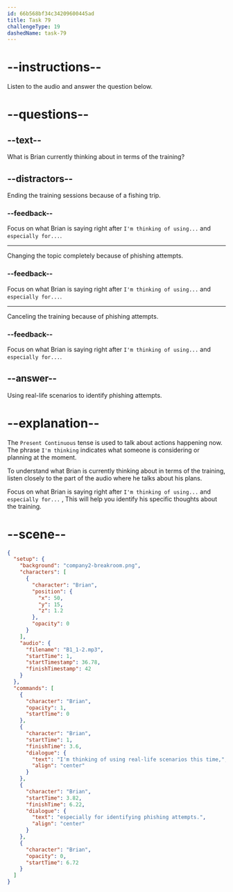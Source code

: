 ```yaml
---
id: 66b568bf34c34209600445ad
title: Task 79
challengeType: 19
dashedName: task-79
---
```

<!--
AUDIO REFERENCE:
Brian: I'm thinking of using real-life scenarios this time, especially for identifying phishing attempts.
-->

# --instructions--

Listen to the audio and answer the question below.

# --questions--

## --text--

What is Brian currently thinking about in terms of the training?

## --distractors--

Ending the training sessions because of a fishing trip.

### --feedback--

Focus on what Brian is saying right after `I'm thinking of using...` and `especially for...`.

---

Changing the topic completely because of phishing attempts.

### --feedback--

Focus on what Brian is saying right after `I'm thinking of using...` and `especially for...`.

---

Canceling the training because of phishing attempts.

### --feedback--

Focus on what Brian is saying right after `I'm thinking of using...` and `especially for...`.

## --answer--

Using real-life scenarios to identify phishing attempts.

# --explanation--

The `Present Continuous` tense is used to talk about actions happening now. The phrase `I'm thinking` indicates what someone is considering or planning at the moment.

To understand what Brian is currently thinking about in terms of the training, listen closely to the part of the audio where he talks about his plans. 

Focus on what Brian is saying right after `I'm thinking of using...` and `especially for...` , This will help you identify his specific thoughts about the training.

# --scene--

```json
{
  "setup": {
    "background": "company2-breakroom.png",
    "characters": [
      {
        "character": "Brian",
        "position": {
          "x": 50,
          "y": 15,
          "z": 1.2
        },
        "opacity": 0
      }
    ],
    "audio": {
      "filename": "B1_1-2.mp3",
      "startTime": 1,
      "startTimestamp": 36.78,
      "finishTimestamp": 42
    }
  },
  "commands": [
    {
      "character": "Brian",
      "opacity": 1,
      "startTime": 0
    },
    {
      "character": "Brian",
      "startTime": 1,
      "finishTime": 3.6,
      "dialogue": {
        "text": "I'm thinking of using real-life scenarios this time,",
        "align": "center"
      }
    },
    {
      "character": "Brian",
      "startTime": 3.82,
      "finishTime": 6.22,
      "dialogue": {
        "text": "especially for identifying phishing attempts.",
        "align": "center"
      }
    },
    {
      "character": "Brian",
      "opacity": 0,
      "startTime": 6.72
    }
  ]
}
```

